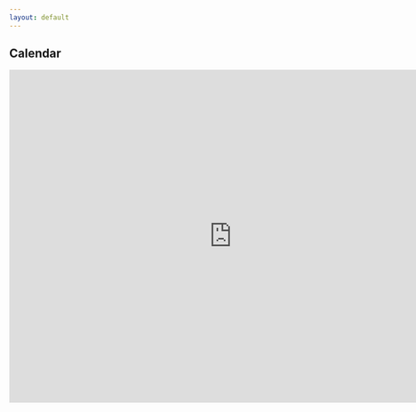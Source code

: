 ```yaml
---
layout: default
---
```


## Calendar

<div class="calendar">
<iframe src="https://calendar.google.com/calendar/embed?showTitle=0&amp;mode=WEEK&amp;height=600&amp;wkst=1&amp;bgcolor=%23FFFFFF&amp;src=anandrdeopurkar%40gmail.com&amp;color=%23691426&amp;ctz=Australia%2FSydney" style="border-width:0" width="800" height="600" frameborder="0" scrolling="no">
</iframe>
</div>


